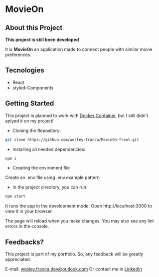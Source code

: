 # MovieOn

## About this Project

**This project is still been developed**

It is **MovieOn** an application made to connect people with similar movie preferences.

## Tecnologies

  - React
  - styled-Components

## Getting Started

This project is planned to work with [Docker Container](https://www.docker.com/resources/what-container/), but I still didn't aplyed it on my project!

- Cloning the Repository:

```bash
git clone https://github.com/wesley-franca/MovieOn-front.git
```

- Installing all needed dependencies:

```bash
npm i
```

- Creating the enviroment file

Create an .env file using .env.example pattern 


- In the project directory, you can run:

```bash
npm start
```
It runs the app in the development mode.
Open http://localhost:3000 to view it in your browser.

The page will reload when you make changes.
You may also see any lint errors in the console.


## Feedbacks?

This project is part of my portfolio. So, any feedback will be greatly appreciated.

E-mail: wesley.franca.dev@outlook.com
Or contact me in [LinkedIn](https://www.linkedin.com/in/wesley-web-developer)

